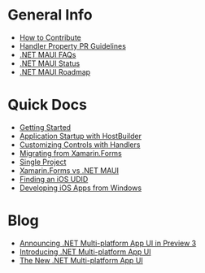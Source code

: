 General Info
========
- [How to Contribute](https://github.com/dotnet/maui/blob/main/.github/CONTRIBUTING.md)
- [Handler Property PR Guidelines](https://github.com/dotnet/maui/wiki/Handler-Property-PR-Guidelines)
- [.NET MAUI FAQs](https://github.com/dotnet/maui/wiki/faqs)
- [.NET MAUI Status](https://github.com/dotnet/maui/wiki/Status)
- [.NET MAUI Roadmap](https://github.com/dotnet/maui/wiki/Roadmap)

Quick Docs
========
- [Getting Started](https://github.com/dotnet/maui/wiki/Getting-Started)
- [Application Startup with HostBuilder](https://github.com/dotnet/maui/wiki/Application-Startup)
- [Customizing Controls with Handlers](https://github.com/dotnet/maui/wiki/Customizing-Controls-with-Handlers)
- [Migrating from Xamarin.Forms](https://github.com/dotnet/maui/wiki/Migrating-from-Xamarin.Forms-to-.NET-MAUI)
- [Single Project](https://github.com/dotnet/maui/wiki/Single-Project)
- [Xamarin.Forms vs .NET MAUI](https://github.com/dotnet/maui/wiki/Xamarin.Forms-vs-.NET-MAUI)
- [Finding an iOS UDID]()
- [Developing iOS Apps from Windows](https://github.com/dotnet/maui/wiki/Developing-iOS-Apps-from-Windows)

Blog
========
- [Announcing .NET Multi-platform App UI in Preview 3](https://devblogs.microsoft.com/dotnet/announcing-net-multi-platform-app-ui-preview-3/)
- [Introducing .NET Multi-platform App UI](https://devblogs.microsoft.com/dotnet/introducing-net-multi-platform-app-ui/)
- [The New .NET Multi-platform App UI](https://devblogs.microsoft.com/xamarin/the-new-net-multi-platform-app-ui-maui/)